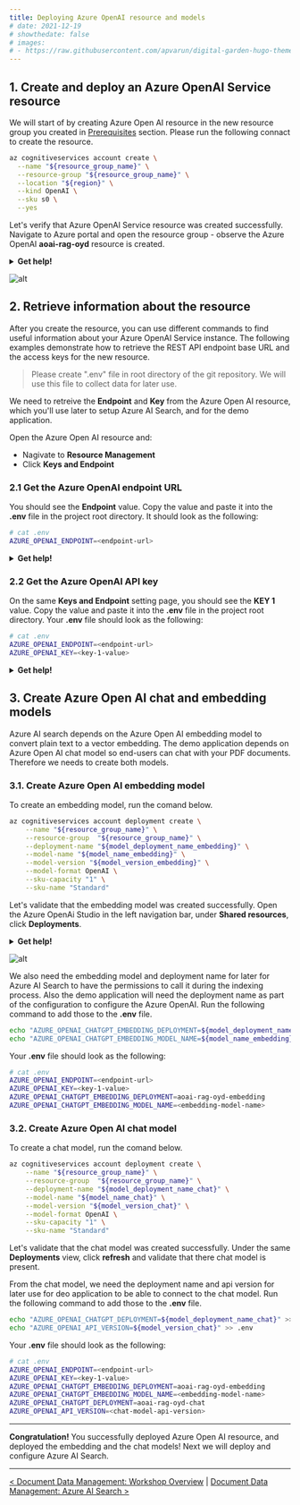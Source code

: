 ```yaml
---
title: Deploying Azure OpenAI resource and models
# date: 2021-12-19
# showthedate: false
# images: 
# - https://raw.githubusercontent.com/apvarun/digital-garden-hugo-theme/main/images/digital-garden-logo.png
---
```


## 1. Create and deploy an Azure OpenAI Service resource

<!-- [Let's deploy!!!](https://learn.microsoft.com/en-us/azure/ai-services/openai/how-to/create-resource?pivots=cli) -->

We will start of by creating Azure Open AI resource in the new resource group you created in [Prerequisites](/azure-open-ai-rag-oyd-text-images/prerequisites#create-azure-resource-group) section. Please run the following connact to create the resource.

```bash {class="bash-class" id="bash-codeblock" lineNos=inline tabWidth=2}
az cognitiveservices account create \
  --name "${resource_group_name}" \
  --resource-group "${resource_group_name}" \
  --location "${region}" \
  --kind OpenAI \
  --sku s0 \
  --yes
```

Let's verify that  Azure OpenAI Service resource was created successfully. Navigate to Azure portal and open the resource group - observe the Azure OpenAI **aoai-rag-oyd** resource is created.

<details>
  <summary><b>Get help!</b></summary>

Run the command below to get the URL to the resource group you created prior.

```bash {class="bash-class" id="bash-codeblock" lineNos=inline tabWidth=2}
domain=$(az rest --method get --url https://graph.microsoft.com/v1.0/domains --query 'value[?isDefault].id' -o tsv)
subscription_id=$(az account show | jq -r .id)
url="https://ms.portal.azure.com/#@${domain}/resource/subscriptions/${subscription_id}/resourceGroups/${resource_group_name}/overview"

# URL to the Azure resource group to see the created resources in it.
echo "${url}"
```
</details>

![alt](../../images/document_data_management_2_azure_oai_1.png)


## 2. Retrieve information about the resource

After you create the resource, you can use different commands to find useful information about your Azure OpenAI Service instance. The following examples demonstrate how to retrieve the REST API endpoint base URL and the access keys for the new resource.

> Please create ".env" file in root directory of the git repository. We will use this file to collect data for later use.

We need to retreive the **Endpoint** and **Key** from the Azure Open AI resource, which you'll use later to setup Azure AI Search, and for the demo application.

Open the Azure Open AI resource and:
- Nagivate to **Resource Management**
- Click **Keys and Endpoint**

### 2.1 Get the Azure OpenAI endpoint URL

You should see the **Endpoint** value. Copy the value and paste it into the **.env** file in the project root directory. It should look as the following:


```bash {class="bash-class" id="bash-codeblock" lineNos=inline tabWidth=2}
# cat .env
AZURE_OPENAI_ENDPOINT=<endpoint-url>
```

<details>
  <summary><b>Get help!</b></summary>

The endpoint value is in the properties object of the Azure OpenAI Service resource. Run the command below to retreive the endpoint URL.

```bash {class="bash-class" id="bash-codeblock" lineNos=inline tabWidth=2}
AZURE_OPENAI_ENDPOINT=$(az cognitiveservices account show \
  --name "${resource_group_name}" \
  --resource-group  "${resource_group_name}" \
  | jq -r .properties.endpoint)

# write the Azure OpenAI endpoint URL to config file
echo "AZURE_OPENAI_ENDPOINT=${AZURE_OPENAI_ENDPOINT}" >> .env
```
</details>

### 2.2 Get the Azure OpenAI API key

On the same **Keys and Endpoint** setting page, you should see the **KEY 1** value. Copy the value and paste it into the **.env** file in the project root directory. Your **.env** file should look as the following:

```bash {class="bash-class" id="bash-codeblock" lineNos=inline tabWidth=2}
# cat .env
AZURE_OPENAI_ENDPOINT=<endpoint-url>
AZURE_OPENAI_KEY=<key-1-value>
```

<details>
  <summary><b>Get help!</b></summary>

The **KEY 1** value is assigned to the **key1** property of the Azure OpenAI Service resource. Run the command below to retreive the endpoint URL.

```bash {class="bash-class" id="bash-codeblock" lineNos=inline tabWidth=2}
AZURE_OPENAI_KEY=$(az cognitiveservices account keys list \
	--name "${resource_group_name}" \
    --resource-group "${resource_group_name}" \
    | jq -r .key1)

# write the Azure OpenAI key to config file
echo "AZURE_OPENAI_KEY=${AZURE_OPENAI_KEY}" >> .env
```
</details>


## 3. Create Azure Open AI chat and embedding models

Azure AI search depends on the Azure Open AI embedding model to convert plain text to a vector embedding. The demo application depends on Azure Open AI chat model so end-users can chat with your PDF documents. Therefore we needs to create both models.

### 3.1. Create Azure Open AI embedding model

To create an embedding model, run the comand below.

```bash {class="bash-class" id="bash-codeblock" lineNos=inline tabWidth=2}
az cognitiveservices account deployment create \
	--name "${resource_group_name}" \
	--resource-group  "${resource_group_name}" \
	--deployment-name "${model_deployment_name_embedding}" \
	--model-name "${model_name_embedding}" \
	--model-version "${model_version_embedding}" \
	--model-format OpenAI \
	--sku-capacity "1" \
	--sku-name "Standard"
```

Let's validate that the embedding model was created successfully. Open the Azure OpenAi Studio in the left navigation bar, under **Shared resources**, click **Deployments**.

<details>
  <summary><b>Get help!</b></summary>

```bash {class="bash-class" id="bash-codeblock" lineNos=inline tabWidth=2}
id=$(az cognitiveservices account deployment show \
	--name "${resource_group_name}" \
	--resource-group "${resource_group_name}" \
	--deployment-name ${model_deployment_name_embedding} \
	| jq -r .id)
url="https://oai.azure.com/resource/deployments?wsid=${id}"

# URL to the Azure OpenAI Studio deployments view.
echo "${url}"
```
</details>


![alt](../../images/document_data_management_2_azure_oai_2.png)

We also need the embedding model and deployment name for later for Azure AI Search to have the permissions to call it during the indexing process. Also the demo application will need the deployment name as part of the configuration to configure the Azure OpenAI. Run the following command to add those to the **.env** file.

```bash {class="bash-class" id="bash-codeblock" lineNos=inline tabWidth=2}
echo "AZURE_OPENAI_CHATGPT_EMBEDDING_DEPLOYMENT=${model_deployment_name_embedding}" >> .env
echo "AZURE_OPENAI_CHATGPT_EMBEDDING_MODEL_NAME=${model_name_embedding}" >> .env
```

Your **.env** file should look as the following:

```bash {class="bash-class" id="bash-codeblock" lineNos=inline tabWidth=2}
# cat .env
AZURE_OPENAI_ENDPOINT=<endpoint-url>
AZURE_OPENAI_KEY=<key-1-value>
AZURE_OPENAI_CHATGPT_EMBEDDING_DEPLOYMENT=aoai-rag-oyd-embedding
AZURE_OPENAI_CHATGPT_EMBEDDING_MODEL_NAME=<embedding-model-name>
```

### 3.2. Create Azure Open AI chat model

To create a chat model, run the comand below.

```bash {class="bash-class" id="bash-codeblock" lineNos=inline tabWidth=2}
az cognitiveservices account deployment create \
	--name "${resource_group_name}" \
	--resource-group  "${resource_group_name}" \
	--deployment-name "${model_deployment_name_chat}" \
	--model-name "${model_name_chat}" \
	--model-version "${model_version_chat}" \
	--model-format OpenAI \
	--sku-capacity "1" \
	--sku-name "Standard"
```

Let's validate that the chat model was created successfully. Under the same **Deployments** view, click **refresh** and validate that there chat model is present.

From the chat model, we need the deployment name and api version for later use for deo application to be able to connect to the chat model. Run the following command to add those to the **.env** file.

```bash {class="bash-class" id="bash-codeblock" lineNos=inline tabWidth=2}
echo "AZURE_OPENAI_CHATGPT_DEPLOYMENT=${model_deployment_name_chat}" >> .env
echo "AZURE_OPENAI_API_VERSION=${model_version_chat}" >> .env
```

Your **.env** file should look as the following:

```bash {class="bash-class" id="bash-codeblock" lineNos=inline tabWidth=2}
# cat .env
AZURE_OPENAI_ENDPOINT=<endpoint-url>
AZURE_OPENAI_KEY=<key-1-value>
AZURE_OPENAI_CHATGPT_EMBEDDING_DEPLOYMENT=aoai-rag-oyd-embedding
AZURE_OPENAI_CHATGPT_EMBEDDING_MODEL_NAME=<embedding-model-name>
AZURE_OPENAI_CHATGPT_DEPLOYMENT=aoai-rag-oyd-chat
AZURE_OPENAI_API_VERSION=<chat-model-api-version>
```

---

**Congratulation!** You successfully deployed Azure Open AI resource, and deployed the embedding and the chat models! Next we will deploy and configure Azure AI Search.

---

[<  Document Data Management: Workshop Overview](/azure-open-ai-rag-oyd-text-images/document_data_management/1_overview/) | [Document Data Management: Azure AI Search >](/azure-open-ai-rag-oyd-text-images/document_data_management/3_azure_ai_search/)

<div class="meta_for_parser tablespecs" style="visibility:hidden">In today's era of Generative AI, customers can unlock valuable insights from their unstructured or structured data to drive business value. By infusing AI into their existing or new products, customers can create powerful applications, which puts the power of AI into the hands of their users. For these Generative AI applications to work on customers data, implementing efficient RAG (Retrieval augment generation) solution is key to make sure the right context of the data is provided to the LLM based on the user query.</div>

